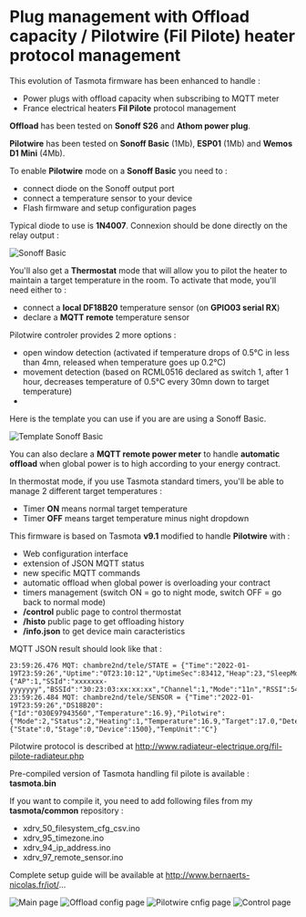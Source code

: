 Plug management with Offload capacity / Pilotwire (Fil Pilote) heater protocol management
=============

This evolution of Tasmota firmware has been enhanced to handle :
  * Power plugs with offload capacity when subscribing to MQTT meter
  * France electrical heaters **Fil Pilote** protocol management

**Offload** has been tested on **Sonoff S26** and **Athom power plug**.

**Pilotwire** has been tested on **Sonoff Basic** (1Mb), **ESP01** (1Mb) and **Wemos D1 Mini** (4Mb).

To enable **Pilotwire** mode on a **Sonoff Basic** you need to :
  * connect diode on the Sonoff output port
  * connect a temperature sensor to your device
  * Flash firmware and setup configuration pages

Typical diode to use is **1N4007**. Connexion should be done directly on the relay output :

![Sonoff Basic](https://raw.githubusercontent.com/NicolasBernaerts/tasmota/master/offload-pilotwire/screen/filpilote-diode-single.jpg)


You'll also get a **Thermostat** mode that will allow you to pilot the heater to maintain a target temperature in the room. To activate that mode, you'll need either to :
  * connect a **local DF18B20** temperature sensor (on **GPIO03 serial RX**)
  * declare a **MQTT remote** temperature sensor

Pilotwire controler provides 2 more options :
  * open window detection (activated if temperature drops of 0.5°C in less than 4mn, released when temperature goes up 0.2°C)
  * movement detection (based on RCML0516 declared as switch 1, after 1 hour, decreases temperature of 0.5°C every 30mn down to target temperature)
  * 
Here is the template you can use if you are are using a Sonoff Basic.

![Template Sonoff Basic](https://raw.githubusercontent.com/NicolasBernaerts/tasmota/master/offload-pilotwire/screen/tasmota-pilotwire-template.png) 

You can also declare a **MQTT remote power meter** to handle **automatic offload** when global power is to high according to your energy contract.

In thermostat mode, if you use Tasmota standard timers, you'll be able to manage 2 different target temperatures :
  * Timer **ON** means normal target temperature
  * Timer **OFF** means target temperature minus night dropdown

This firmware is based on Tasmota **v9.1** modified to handle **Pilotwire** with :
  * Web configuration interface
  * extension of JSON MQTT status
  * new specific MQTT commands
  * automatic offload when global power is overloading your contract
  * timers management (switch ON = go to night mode, switch OFF = go back to normal mode)
  * **/control** public page to control thermostat
  * **/histo** public page to get offloading history
  * **/info.json** to get device main caracteristics

MQTT JSON result should look like that :

    23:59:26.476 MQT: chambre2nd/tele/STATE = {"Time":"2022-01-19T23:59:26","Uptime":"0T23:10:12","UptimeSec":83412,"Heap":23,"SleepMode":"Dynamic","Sleep":50,"LoadAvg":19,"MqttCount":5,"POWER":"OFF","Wifi":{"AP":1,"SSId":"xxxxxxx-yyyyyyy","BSSId":"30:23:03:xx:xx:xx","Channel":1,"Mode":"11n","RSSI":54,"Signal":-73,"LinkCount":1,"Downtime":"0T00:00:05"}}
    23:59:26.484 MQT: chambre2nd/tele/SENSOR = {"Time":"2022-01-19T23:59:26","DS18B20":{"Id":"030E97943560","Temperature":16.9},"Pilotwire":{"Mode":2,"Status":2,"Heating":1,"Temperature":16.9,"Target":17.0,"Detect":128,"Window":0},"Offload":{"State":0,"Stage":0,"Device":1500},"TempUnit":"C"}


Pilotwire protocol is described at http://www.radiateur-electrique.org/fil-pilote-radiateur.php

Pre-compiled version of Tasmota handling fil pilote is available : **tasmota.bin**

If you want to compile it, you need to add following files from my **tasmota/common** repository :
  * xdrv_50_filesystem_cfg_csv.ino
  * xdrv_95_timezone.ino
  * xdrv_94_ip_address.ino
  * xdrv_97_remote_sensor.ino

Complete setup guide will be available at http://www.bernaerts-nicolas.fr/iot/...

![Main page](https://raw.githubusercontent.com/NicolasBernaerts/tasmota/master/offload-pilotwire/screen/tasmota-pilotwire-main.png) 
![Offload config page](https://raw.githubusercontent.com/NicolasBernaerts/tasmota/master/offload-pilotwire/screen/tasmota-offload-config.png) 
![Pilotwire cnfig page](https://raw.githubusercontent.com/NicolasBernaerts/tasmota/master/offload-pilotwire/screen/tasmota-pilotwire-config.png) 
![Control page](https://raw.githubusercontent.com/NicolasBernaerts/tasmota/master/offload-pilotwire/screen/tasmota-pilotwire-control.png)
